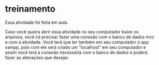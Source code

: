 # treinamento

Essa atividade foi feita em aula.

Caso você queira abrir essa atividade no seu computador baixe os arquivos, você irá precisar fazer uma conexão com o banco de dados mvc e com a atividade. Você terá que ter também em seu computador o app xampp, pois com ele será criado um "localhost" em seu computador e assim você terá a conexão necessária com o banco de dados e poderá fazer as alterações que desejar.
